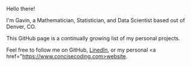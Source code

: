Hello there!

I'm Gavin, a Mathematician, Statistician, and Data Scientist based out of Denver, CO.

This GitHub page is a continually growing list of my personal projects.

Feel free to follow me on GitHub, <a href="https://www.linkedin.com/in/gavin-armstrong-10/">LinedIn</a>, or my personal <a href="https://www.concisecoding.com>website</a>.
